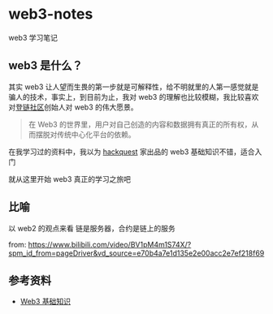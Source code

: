 # web3-notes
web3 学习笔记

## web3 是什么？
其实 web3 让人望而生畏的第一步就是可解释性，给不明就里的人第一感觉就是骗人的技术，事实上，到目前为止，我对 web3 的理解也比较模糊，我比较喜欢对[登链社区](https://learnblockchain.cn/)创始人对 web3 的伟大愿景。

>在 Web3 的世界里，用户对自己创造的内容和数据拥有真正的所有权，从而摆脱对传统中心化平台的依赖。

在我学习过的资料中，我以为 [hackquest](https://www.hackquest.io) 家出品的 web3 基础知识不错，适合入门

就从这里开始 web3 真正的学习之旅吧

## 比喻
以 web2 的观点来看
链是服务器，合约是链上的服务

from: https://www.bilibili.com/video/BV1pM4m1S74X/?spm_id_from=pageDriver&vd_source=e70b4a7e1d135e2e00acc2e7ef218f69

## 参考资料
- [Web3 基础知识](https://www.hackquest.io/zh/practices/1c7557b1-2dbc-4092-9ea2-a0c349e6f17c)